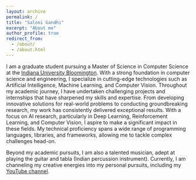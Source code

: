 ```yaml
---
layout: archive
permalink: /
title: "Saloni Gandhi"
excerpt: "About me"
author_profile: true
redirect_from: 
  - /about/
  - /about.html
---
```


I am a graduate student pursuing a Master of Science in Computer Science at the [Indiana University Bloomington](https://www.usc.edu/). With a strong foundation in computer science and engineering, I specialize in cutting-edge technologies such as Artificial Intelligence, Machine Learning, and Computer Vision. Throughout my academic journey, I have undertaken challenging projects and internships that have sharpened my skills and expertise. From developing innovative solutions for real-world problems to conducting groundbreaking research, my work has consistently delivered exceptional results. With a focus on AI research, particularly in Deep Learning, Reinforcement Learning, and Computer Vision, I aspire to make a significant impact in these fields. My technical proficiency spans a wide range of programming languages, libraries, and frameworks, allowing me to tackle complex challenges head-on.

Beyond my academic pursuits, I am also a talented musician, adept at playing the guitar and tabla (Indian percussion instrument). Currently, I am channeling my creative energies into my personal pursuits, including my [YouTube channel](https://www.youtube.com/@varunv5).
